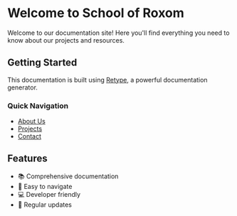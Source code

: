 # Welcome to School of Roxom

Welcome to our documentation site! Here you'll find everything you need to know about our projects and resources.

## Getting Started

This documentation is built using [Retype](https://retype.com/), a powerful documentation generator.

### Quick Navigation

- [About Us](./about.md)
- [Projects](./projects.md)
- [Contact](./contact.md)

## Features

- 📚 Comprehensive documentation
- 🚀 Easy to navigate
- 💻 Developer friendly
- 🔄 Regular updates

